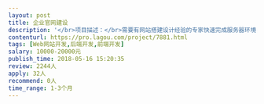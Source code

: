 ```yaml
---                
layout: post       
title: 企业官网建设           
description: '</br>项目描述：</br>需要有网站搭建设计经验的专家快速完成服务器环境搭建，设计整个网站结构，主页面以及各个子页面设计建设工作。</br></br>项目需求：</br>帮助企业更新官网以用来满足企业宣传，产品展示，SEO优化，为企业得到高质量网上询盘提供基础。新企业官网需满足以下几点要求：</br>1：为响应式网站，自适应所有设备级不同屏幕尺寸浏览器。</br>2：网站满足多语言，具体有中文，英语，俄语，法语，和西班牙语。</br>3：以html5 css3为编码基础。</br>4：SSL认证。</br>5：网站响应速度要快，交互流畅，页面设计简约现代。</br></br>人员要求：</br>1：有建站经验，可在短时间内完成基础框架设计搭建工作。</br>2：良好沟通能力，有契约精神。</br></br></br>可参考网站：</br>www.krones.com</br>www.sidel.com</br>www.khs.com</br></br>附：</br>网站内容资料，以及翻译等工作，公司员工将全力配合已提供相应的帮助。</br>'     
contenturl: https://pro.lagou.com/project/7881.html      
tags: [Web网站开发,后端开发,前端开发]            
salary: 10000-20000元          
publish_time: 2018-05-16 15:20:35         
review: 2244人                   
apply: 32人                   
recommend: 0人                   
time_range: 1-3个月              
---                 
```

